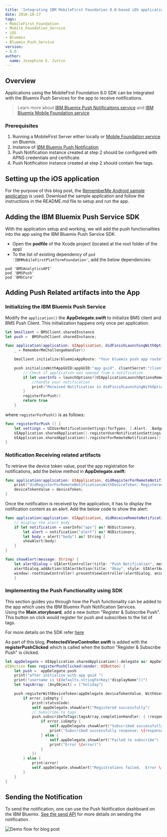 ```yaml
---
title: 'Integrating IBM MobileFirst Foundation 8.0-based iOS applications with IBM Bluemix Push Services'
date: 2016-10-27
tags:
- MobileFirst_Foundation
- Mobile_Foundation_Service
- iOS
- Bluemix
- Bluemix_Push_Service
version:
- 8.0
author:
  name: Josephine E. Justin
---
```


## Overview
Applications using the MobileFirst Foundation 8.0 SDK can be integrated with the Bluemix Push Services for the app to receive notifications.

> Learn more about [IBM Bluemix Push Notificaitons service](https://new-console.ng.bluemix.net/docs/services/mobilepush/c_overview_push.html) and [IBM Bluemix Mobile Foundation service](https://console.bluemix.net/catalog/services/mobile-foundation)

### Prerequisites
1. Running a MobileFirst Server either locally or [Mobile Foundation service](https://new-console.ng.bluemix.net/catalog/services/mobile-foundation) on Bluemix.
2. Instance of [IBM Bluemix Push Notification](https://new-console.ng.bluemix.net/catalog/services/push-notifications/)
3. Push Notification instance created at step 2 should be configured with APNS credentials and certificate.
4. Push Notification instance created at step 2 should contain few tags.

## Setting up the iOS applicationFor the purpose of this blog post, the [RememberMe Android sample application](https://mobilefirstplatform.ibmcloud.com/tutorials/en/foundation/8.0/authentication-and-security/user-authentication/ios/) is used. Download the sample application and follow the instructions in the README.md file to setup and run the app.
## Adding the IBM Bluemix Push Service SDK With the application setup and working, we will add the push functionalities into the app using the IBM Bluemix Push Service SDK.* Open the **podfile** of the Xcode project (located at the root folder of the app)
* To the list of existing dependency of `pod 'IBMMobileFirstPlatformFoundation'`, add the below dependencies:

```
pod 'BMSAnalyticsAPI'
pod 'BMSPush'
pod 'BMSCore'
```
## Adding Push Related artifacts into the App### Initializing the IBM Bluemix Push Service Modify the `application()` the **AppDelegate.swift** to initialize BMS client and BMS Push Client. This initialization happens only once per application.```swift
let bmsClient = BMSClient.sharedInstance
let push =  BMSPushClient.sharedInstance;

func application(application: UIApplication, didFinishLaunchingWithOptions launchOptions: [NSObject: AnyObject]?) -> Bool {
	_ = RememberMeChallengeHandler()

	bmsClient.initialize(bluemixAppRoute: "Your bluemix push app route", bluemixAppGUID: "app guid", bluemixRegion: "region")

	push.initializeWithAppGUID(appGUID:"app guid", clientSecret:"client secret")
        // Check if application was opened from a notification
        if let userInfo = launchOptions?[UIApplicationLaunchOptionsRemoteNotificationKey] as? [NSObject: AnyObject] {
            //handle your notification
            print("Received Notification in didFinishLaunchingWithOptions \(userInfo)")
        }
        registerForPush()
        return true
    }```where `registerForPush()` is as follows:

```swift
func registerForPush () {
    let settings = UIUserNotificationSettings(forTypes: [.Alert, .Badge, .Sound], categories: nil)
    UIApplication.sharedApplication().registerUserNotificationSettings(settings)
    UIApplication.sharedApplication().registerForRemoteNotifications()
}
```
### Notification Receiving related artifactsTo retrieve the device token value, post the app registration for notifications, add the below method in **AppDelegate.swift**:

```swift
func application(application: UIApplication, didRegisterForRemoteNotificationsWithDeviceToken deviceToken: NSData) {
	print("didRegisterForRemoteNotificationsWithDeviceToken: Registered device successfully")
	deviceTokenValue = deviceToken;
}
```

Once the notification is received by the application, it has to display the notification content as an alert. Add the below code to show the alert:

```swift
func application(application: UIApplication, didReceiveRemoteNotification userInfo: [NSObject : AnyObject]) {
    // display the alert body
    if let notification = userInfo["aps"] as? NSDictionary,
        let alert = notification["alert"] as? NSDictionary,
        let body = alert["body"] as? String {
        showAlert(body)
    }
}

func showAlert(message: String) {
	let alertDialog = UIAlertController(title: "Push Notification", message: message, preferredStyle: UIAlertControllerStyle.Alert)
	alertDialog.addAction(UIAlertAction(title: "Okay", style: UIAlertActionStyle.Default, handler: nil))  
	window!.rootViewController?.presentViewController(alertDialog, animated: true, completion: nil)
    }
```

### Implementing the Push Functionality using SDK
This section guides you through how the Push functionality can be added to the app which uses the IBM Bluemix Push Notification Services.  Using the **Main.storyboard**, add a new button "Register & Subscribe Push".  This button on click would register for push and subscribes to the list of tags.
For more details on the SDK refer [here](https://new-console.ng.bluemix.net/docs/services/mobilepush/c_ios_enable.html)

As part of this blog, **ProtectedViewController.swift** is added with the **registerPushClicked** which is called when the button "Register & Subscribe Push" is clicked.

```swift
let appDelegate = UIApplication.sharedApplication().delegate as! AppDelegate
@IBAction func registerPushClicked(sender: UIButton) {
	let push =  appDelegate.push
	print("after initialize with app guid ")
	print("username is \(defaults.stringForKey("displayName"))")
	let tagsArray: [AnyObject] = ["holiday"]

	push.registerWithDeviceToken(appDelegate.deviceTokenValue, WithUserId: defaults.stringForKey("displayName")) { (response, statusCode, error) -> Void in
		if error.isEmpty {
			print(statusCode)
			self.appDelegate.showAlert("Registered successfully")
			// Subscribe to tags
			push.subscribeToTags(tagsArray,completionHandler: { (response, statusCode, error) -> Void in
				if error.isEmpty {
					self.appDelegate.showAlert("Subscribed successfully")
					print("Subscribed successfully response: \(response)")
				} else {
					self.appDelegate.showAlert("Failed to subscribe")
					print("Error \(error)")
				}
			})
		} else {
			print(error)
			self.appDelegate.showAlert("Registrations failed.  Error \(error)")
		}
	}
}
```

## Sending the NotificationTo send the notification, one can use the Push Notification dashboard on the IBM Bluemix. [See the send API](https://new-console.ng.bluemix.net/docs/services/mobilepush/c_android_enable.html#send) for more details on sending the notification.![Demo flow for blog post]({{site.baseurl}}/assets/blog/2016-10-27-integrating-ibm-bluemix-push-services-with-mobilefirst-foundation-ios-apps/ios.png)

